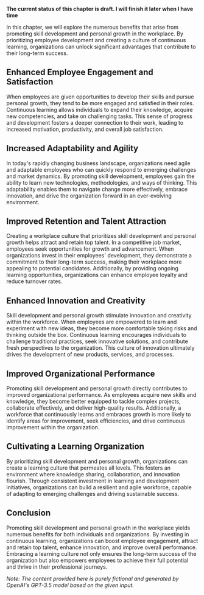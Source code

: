 **The current status of this chapter is draft. I will finish it later when I have time**

In this chapter, we will explore the numerous benefits that arise from promoting skill development and personal growth in the workplace. By prioritizing employee development and creating a culture of continuous learning, organizations can unlock significant advantages that contribute to their long-term success.

Enhanced Employee Engagement and Satisfaction
---------------------------------------------

When employees are given opportunities to develop their skills and pursue personal growth, they tend to be more engaged and satisfied in their roles. Continuous learning allows individuals to expand their knowledge, acquire new competencies, and take on challenging tasks. This sense of progress and development fosters a deeper connection to their work, leading to increased motivation, productivity, and overall job satisfaction.

Increased Adaptability and Agility
----------------------------------

In today's rapidly changing business landscape, organizations need agile and adaptable employees who can quickly respond to emerging challenges and market dynamics. By promoting skill development, employees gain the ability to learn new technologies, methodologies, and ways of thinking. This adaptability enables them to navigate change more effectively, embrace innovation, and drive the organization forward in an ever-evolving environment.

Improved Retention and Talent Attraction
----------------------------------------

Creating a workplace culture that prioritizes skill development and personal growth helps attract and retain top talent. In a competitive job market, employees seek opportunities for growth and advancement. When organizations invest in their employees' development, they demonstrate a commitment to their long-term success, making their workplace more appealing to potential candidates. Additionally, by providing ongoing learning opportunities, organizations can enhance employee loyalty and reduce turnover rates.

Enhanced Innovation and Creativity
----------------------------------

Skill development and personal growth stimulate innovation and creativity within the workforce. When employees are empowered to learn and experiment with new ideas, they become more comfortable taking risks and thinking outside the box. Continuous learning encourages individuals to challenge traditional practices, seek innovative solutions, and contribute fresh perspectives to the organization. This culture of innovation ultimately drives the development of new products, services, and processes.

Improved Organizational Performance
-----------------------------------

Promoting skill development and personal growth directly contributes to improved organizational performance. As employees acquire new skills and knowledge, they become better equipped to tackle complex projects, collaborate effectively, and deliver high-quality results. Additionally, a workforce that continuously learns and embraces growth is more likely to identify areas for improvement, seek efficiencies, and drive continuous improvement within the organization.

Cultivating a Learning Organization
-----------------------------------

By prioritizing skill development and personal growth, organizations can create a learning culture that permeates all levels. This fosters an environment where knowledge sharing, collaboration, and innovation flourish. Through consistent investment in learning and development initiatives, organizations can build a resilient and agile workforce, capable of adapting to emerging challenges and driving sustainable success.

Conclusion
----------

Promoting skill development and personal growth in the workplace yields numerous benefits for both individuals and organizations. By investing in continuous learning, organizations can boost employee engagement, attract and retain top talent, enhance innovation, and improve overall performance. Embracing a learning culture not only ensures the long-term success of the organization but also empowers employees to achieve their full potential and thrive in their professional journeys.

*Note: The content provided here is purely fictional and generated by OpenAI's GPT-3.5 model based on the given input.*
